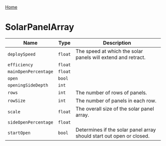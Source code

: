 [Home](https://wnp78.github.io/Sr2Xml/)

# SolarPanelArray


|Name|Type|Description|
|--|--|--|
|`deploySpeed`|`float`|The speed at which the solar panels will extend and retract.|
|`efficiency`|`float`||
|`mainOpenPercentage`|`float`||
|`open`|`bool`||
|`openingSideDepth`|`int`||
|`rows`|`int`|The number of rows of panels.|
|`rowSize`|`int`|The number of panels in each row.|
|`scale`|`float`|The overall size of the solar panel array.|
|`sideOpenPercentage`|`float`||
|`startOpen`|`bool`|Determines if the solar panel array should start out open or closed.|


